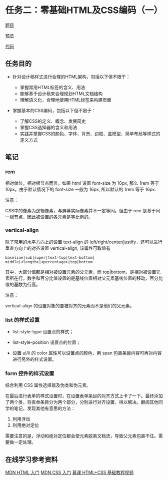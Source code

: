 # 任务二：零基础HTML及CSS编码（一）

[题目](http://ife.baidu.com/course/detail/id/92)

[预览](https://theaao.github.io/baidu_ife_tasks/bing_academy/task2/task2.html)

[代码](https://github.com/TheaAo/baidu_ife_tasks/blob/master/bing_academy/task2/task2.html)

## 任务目的

- 针对设计稿样式进行合理的HTML架构，包括以下但不限于：

    * 掌握常用HTML标签的含义、用法
    * 能够基于设计稿来合理规划HTML文档结构
    * 理解语义化，合理地使用HTML标签来构建页面

- 掌握基本的CSS编码，包括以下但不限于：

    * 了解CSS的定义、概念、发展简史
    * 掌握CSS选择器的含义和用法
    * 实践并掌握CSS的颜色、字体、背景、边框、盒模型、简单布局等样式的定义方式

## 笔记

### rem

相对单位，相对根节点而言。如果 html 设置 font-size 为 10px, 那么 1rem 等于 10px。由于默认情况下的 font-size 一般为 16px, 所以默认的 1rem 等于 16px.

注意：

CSS中的像素为逻辑像素，与屏幕实际像素并不一定等同。但由于 rem 是基于同一根节点，因此被设置的各元素是等比例的。

### vertical-align

除了常用的水平方向上的设置 text-align 的 left/right/center/justify，还可以进行垂直方向上的对齐设置 vertical-align, 该属性可取值有

    baseline|sub|super|text-top|text-bottom|
    middle|<length>|<percentage>|top|bottom

其中，大部分值都是相对被设置元素的父元素，而 top|bottom，是相对被设置元素所在行。数字和百分比值设置的是基线位置相对父元素基线位置的移动，百分比值的基数为行高。

注意：

vertical-align 的设置对象的要被对齐的元素而不是他们的父元素。

### list 的样式设置

- list-style-type 设置点的样式；

- list-style-position 设置点的位置；

- 设置 ul/li 的 color 属性可以设置点的颜色，用 span 包裹条目内容可再对内容进行另外的样式设置。

### form 控件的样式设置

综合利用 CSS 属性选择器及伪类和伪元素。

在最后进行表单的样式设置时，在设置表单条目的对齐方式上卡了一下。最终添加了两个类，将表单条目分为两个部分，分别进行对齐设置，得以解决。翻阅其他同学的笔记，发现其他有意思的方法：

1. 利用浮动
2. 利用绝对定位

需要注意的是，浮动和绝对定位都会使元素脱离文档流，导致父元素包裹不住。需要做一定处理。

## 在线学习参考资料

[MDN HTML 入门](https://developer.mozilla.org/zh-CN/docs/Web/Guide/HTML/Introduction)
[MDN CSS 入门](https://developer.mozilla.org/zh-CN/docs/Web/Guide/CSS/Getting_started)
[慕课 HTML+CSS 基础教程视频](http://www.imooc.com/learn/9)
